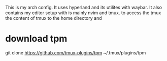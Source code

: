 This is my arch config. It uses hyperland and its utilites with waybar.
It also contains my editor setup with is mainly nvim and tmux.
to access the tmux the content of tmux to the home directory and 

# download tpm
git clone https://github.com/tmux-plugins/tpm ~/.tmux/plugins/tpm
